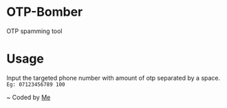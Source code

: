 # OTP-Bomber
OTP spamming tool

# Usage
Input the targeted phone number with amount of otp separated by a space.<br>
   `Eg: 07123456789 100`



~ Coded by [Me](https://t.me/mr_DarkLusifer)
